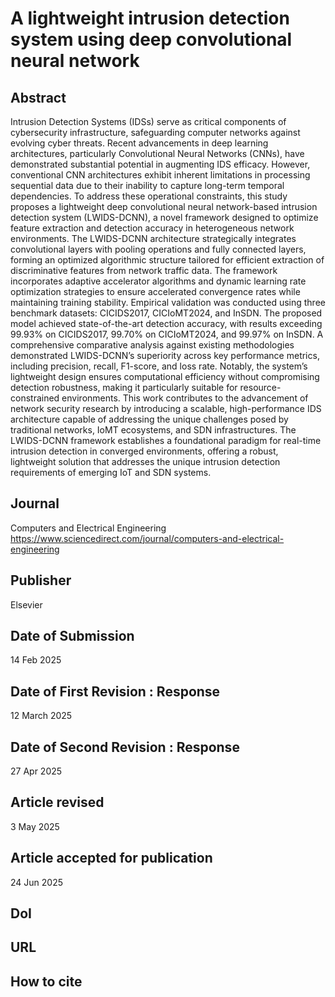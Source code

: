 # A lightweight intrusion detection system using deep convolutional neural network

## Abstract
Intrusion Detection Systems (IDSs) serve as critical components of cybersecurity infrastructure, safeguarding computer networks against evolving cyber threats. Recent advancements in deep learning architectures, particularly Convolutional Neural Networks (CNNs), have demonstrated substantial potential in augmenting IDS efficacy. However, conventional CNN architectures exhibit inherent limitations in processing sequential data due to their inability to capture long-term temporal dependencies. To address these operational constraints, this study proposes a lightweight deep convolutional neural network-based intrusion detection system (LWIDS-DCNN), a novel framework designed to optimize feature extraction and detection accuracy in heterogeneous network environments. The LWIDS-DCNN architecture strategically integrates convolutional layers with pooling operations and fully connected layers, forming an optimized algorithmic structure tailored for efficient extraction of discriminative features from network traffic data. The framework incorporates adaptive accelerator algorithms and dynamic learning rate optimization strategies to ensure accelerated convergence rates while maintaining training stability. Empirical validation was conducted using three benchmark datasets: CICIDS2017, CICIoMT2024, and InSDN. The proposed model achieved state-of-the-art detection accuracy, with results exceeding 99.93% on CICIDS2017, 99.70% on CICIoMT2024, and 99.97% on InSDN. A comprehensive comparative analysis against existing methodologies demonstrated LWIDS-DCNN’s superiority across key performance metrics, including precision, recall, F1-score, and loss rate. Notably, the system’s lightweight design ensures computational efficiency without compromising detection robustness, making it particularly suitable for resource-constrained environments. This work contributes to the advancement of network security research by introducing a scalable, high-performance IDS architecture capable of addressing the unique challenges posed by traditional networks, IoMT ecosystems, and SDN infrastructures. The LWIDS-DCNN framework establishes a foundational paradigm for real-time intrusion detection in converged environments, offering a robust, lightweight solution that addresses the unique intrusion detection requirements of emerging IoT and SDN systems.

## Journal
Computers and Electrical Engineering
https://www.sciencedirect.com/journal/computers-and-electrical-engineering

## Publisher
Elsevier

## Date of Submission
14 Feb 2025 

## Date of First Revision : Response
12 March 2025

## Date of Second Revision : Response
27 Apr 2025

## Article revised
3 May 2025

## Article accepted for publication
24 Jun 2025

## DoI


## URL


## How to cite
